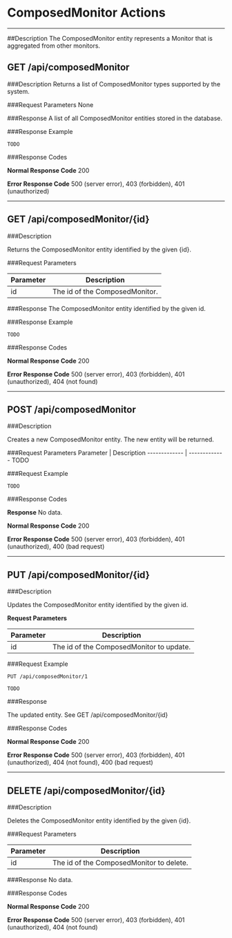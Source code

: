 ﻿# ComposedMonitor Actions
***

##Description
The ComposedMonitor entity represents a Monitor that is aggregated from other monitors.

## GET /api/composedMonitor

###Description
Returns a list of ComposedMonitor types supported by the system.

###Request Parameters
None

###Response
A list of all ComposedMonitor entities stored in the database.

###Response Example
```
TODO
```

###Response Codes

**Normal Response Code** 200

**Error Response Code** 500 (server error), 403 (forbidden), 401 (unauthorized)

***

## GET /api/composedMonitor/{id}

###Description

Returns the ComposedMonitor entity identified by the given {id}.

###Request Parameters

Parameter     | Description
------------- | -------------
id            | The id of the ComposedMonitor.

###Response 
The ComposedMonitor entity identified by the given id.

###Response Example
```
TODO
```

###Response Codes

**Normal Response Code** 200

**Error Response Code** 500 (server error), 403 (forbidden), 401 (unauthorized), 404 (not found)

***

## POST /api/composedMonitor

###Description

Creates a new ComposedMonitor entity. The new entity will be returned.

###Request Parameters
Parameter     | Description
------------- | -------------
TODO


###Request Example
```
TODO
```

###Response Codes

**Response** No data.

**Normal Response Code** 200

**Error Response Code** 500 (server error), 403 (forbidden), 401 (unauthorized), 400 (bad request)

***

## PUT /api/composedMonitor/{id}

###Description

Updates the ComposedMonitor entity identified by the given id.

**Request Parameters** 

Parameter     | Description
------------- | -------------
id            | The id of the ComposedMonitor to update.


###Request Example
```
PUT /api/composedMonitor/1
```
```
TODO
```

###Response

The updated entity. See GET /api/composedMonitor/{id}

###Response Codes

**Normal Response Code** 200

**Error Response Code** 500 (server error), 403 (forbidden), 401 (unauthorized), 404 (not found), 400 (bad request)

***

## DELETE /api/composedMonitor/{id}

###Description

Deletes the ComposedMonitor entity identified by the given {id}.

###Request Parameters

Parameter     | Description
------------- | -------------
id            | The id of the ComposedMonitor to delete.

###Response
No data.

###Response Codes

**Normal Response Code** 200

**Error Response Code** 500 (server error), 403 (forbidden), 401 (unauthorized), 404 (not found)
